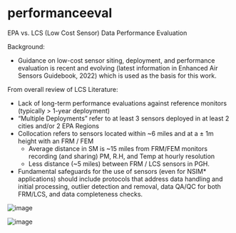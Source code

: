 # performanceeval
EPA vs. LCS (Low Cost Sensor) Data Performance Evaluation

Background:

- Guidance on low-cost sensor siting, deployment, and performance evaluation is recent and evolving (latest information in Enhanced Air Sensors Guidebook, 2022) which is used as the basis for this work.

From overall review of LCS Literature:

- Lack of long-term performance evaluations against reference monitors (typically > 1-year deployment) 
- “Multiple Deployments” refer to at least 3 sensors deployed in at least 2 cities and/or 2 EPA Regions
- Collocation refers to sensors located within ~6 miles and at a ± 1m height with an FRM / FEM
    - Average distance in SM is ~15 miles from FRM/FEM monitors recording (and sharing) PM, R.H, and Temp at hourly resolution
    - Less distance (~5 miles) between FRM / LCS sensors in PGH.
- Fundamental safeguards for the use of sensors (even for NSIM* applications) should include protocols that address data handling and initial processing, outlier detection and removal, data QA/QC for both FRM/LCS, and data completeness checks. 

![image](https://github.com/jalalawan/performanceeval/assets/39367591/b2901c00-d4b0-43dc-9578-74c54e259acc)

![image](https://github.com/jalalawan/performanceeval/assets/39367591/c7313710-2ba4-4e33-b6e0-126b222ff4ee)


